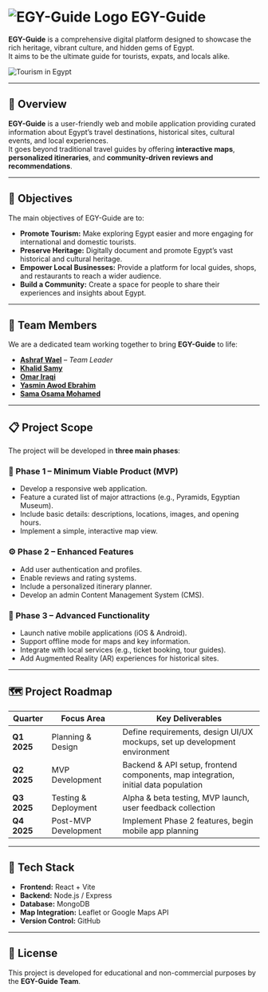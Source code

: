 # ![EGY-Guide Logo](https://i.postimg.cc/RFfkX04Q/logo.png) EGY-Guide

**EGY-Guide** is a comprehensive digital platform designed to showcase the rich heritage, vibrant culture, and hidden gems of Egypt.  
It aims to be the ultimate guide for tourists, expats, and locals alike.

![Tourism in Egypt](https://almatar.com/blog/wp-content/uploads/2022/07/%D8%A7%D9%84%D8%B3%D9%8A%D8%A7%D8%AD%D8%A9-%D9%81%D9%8A-%D9%85%D8%B5%D8%B1.jpg)

---

## 📖 Overview

**EGY-Guide** is a user-friendly web and mobile application providing curated information about Egypt’s travel destinations, historical sites, cultural events, and local experiences.  
It goes beyond traditional travel guides by offering **interactive maps**, **personalized itineraries**, and **community-driven reviews and recommendations**.

---

## 🎯 Objectives

The main objectives of EGY-Guide are to:

- **Promote Tourism:** Make exploring Egypt easier and more engaging for international and domestic tourists.  
- **Preserve Heritage:** Digitally document and promote Egypt’s vast historical and cultural heritage.  
- **Empower Local Businesses:** Provide a platform for local guides, shops, and restaurants to reach a wider audience.  
- **Build a Community:** Create a space for people to share their experiences and insights about Egypt.

---

## 👥 Team Members

We are a dedicated team working together to bring **EGY-Guide** to life:

- [**Ashraf Wael**](https://github.com/Ashrafwa13) – *Team Leader*  
- [**Khalid Samy**](https://github.com/khalidsamy)  
- [**Omar Iraqi**](https://github.com/OmarIraqii)  
- [**Yasmin Awod Ebrahim**](https://github.com/yasmin20s)  
- [**Sama Osama Mohamed**](https://github.com/SamaOssama)

---

## 📋 Project Scope

The project will be developed in **three main phases**:

### 🧩 Phase 1 – Minimum Viable Product (MVP)
- Develop a responsive web application.  
- Feature a curated list of major attractions (e.g., Pyramids, Egyptian Museum).  
- Include basic details: descriptions, locations, images, and opening hours.  
- Implement a simple, interactive map view.

### ⚙️ Phase 2 – Enhanced Features
- Add user authentication and profiles.  
- Enable reviews and rating systems.  
- Include a personalized itinerary planner.  
- Develop an admin Content Management System (CMS).

### 🚀 Phase 3 – Advanced Functionality
- Launch native mobile applications (iOS & Android).  
- Support offline mode for maps and key information.  
- Integrate with local services (e.g., ticket booking, tour guides).  
- Add Augmented Reality (AR) experiences for historical sites.

---

## 🗺️ Project Roadmap

| Quarter | Focus Area | Key Deliverables |
|----------|-------------|------------------|
| **Q1 2025** | Planning & Design | Define requirements, design UI/UX mockups, set up development environment |
| **Q2 2025** | MVP Development | Backend & API setup, frontend components, map integration, initial data population |
| **Q3 2025** | Testing & Deployment | Alpha & beta testing, MVP launch, user feedback collection |
| **Q4 2025** | Post-MVP Development | Implement Phase 2 features, begin mobile app planning |

---

## 🧠 Tech Stack

- **Frontend:** React + Vite  
- **Backend:** Node.js / Express  
- **Database:** MongoDB  
- **Map Integration:** Leaflet or Google Maps API  
- **Version Control:** GitHub  

---

## 📜 License
This project is developed for educational and non-commercial purposes by the **EGY-Guide Team**.
